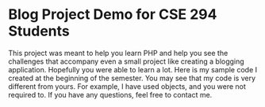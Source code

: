 # Blog Project Demo for CSE 294 Students

This project was meant to help you learn PHP and help you see the challenges that
accompany even a small project like creating a blogging application. Hopefully you
were able to learn a lot. Here is my sample code I created at the beginning of the
semester. You may see that my code is very different from yours. For example, I have
used objects, and you were not required to. If you have any questions, feel free to
contact me.